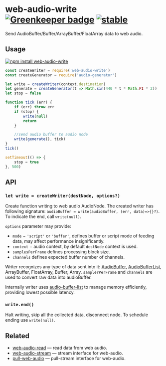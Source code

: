 # web-audio-write [![Greenkeeper badge](https://badges.greenkeeper.io/audiojs/web-audio-write.svg)](https://greenkeeper.io/) [![stable](https://img.shields.io/badge/stability-unstable-green.svg)](http://github.com/badges/stability-badges)

Send AudioBuffer/Buffer/ArrayBuffer/FloatArray data to web audio.

## Usage

[![npm install web-audio-write](https://nodei.co/npm/web-audio-write.png?mini=true)](https://npmjs.org/package/web-audio-write/)

```js
const createWriter = require('web-audio-write')
const createGenerator = require('audio-generator')

let write = createWriter(context.destination)
let generate = createGenerator(t => Math.sin(440 * t * Math.PI * 2))
let stop = false

function tick (err) {
	if (err) throw err
	if (stop) {
		write(null)
		return
	}

	//send audio buffer to audio node
	write(generate(), tick)
}
tick()

setTimeout(() => {
	stop = true
}, 500)
```

## API

### `let write = createWriter(destNode, options?)`

Create function writing to web audio AudioNode. The created writer has following signature: `audioBuffer = write(audioBuffer, (err, data)=>{}?)`. To indicate the end, call `write(null)`.

`options` parameter may provide:

* `mode` − `'script'` or `'buffer'`, defines buffer or script mode of feeding data, may affect performance insignificantly.
* `context` − audio context, by default `destNode` context is used.
* `samplesPerFrame` defines processing block size.
* `channels` defines expected buffer number of channels.

Writer recognizes any type of data sent into it: [AudioBuffer](https://github.com/audiojs/audio-buffer), [AudioBufferList](https://github.com/audiojs/audio-buffer-list), ArrayBuffer, FloatArray, Buffer, Array. `samplerPerFrame` and `channels` are used to convert raw data into audioBuffer.

Internally writer uses [audio-buffer-list](https://github.com/audiojs/audio-buffer-list) to manage memory efficiently, providing lowest possible latency.

### `write.end()`

Halt writing, skip all the collected data, disconnect node. To schedule ending use `write(null)`.

## Related

* [web-audio-read](https://github.com/audiojs/web-audio-read) — read data from web audio.
* [web-audio-stream](https://github.com/audiojs/web-audio-stream) — stream interface for web-audio.
* [pull-web-audio](https://github.com/audiojs/pull-web-audio) — pull-stream interface for web-audio.
